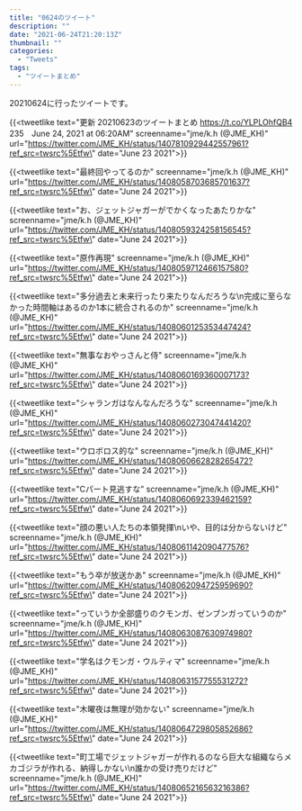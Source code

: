 ```yaml
---
title: "0624のツイート"
description: ""
date: "2021-06-24T21:20:13Z"
thumbnail: ""
categories:
  - "Tweets"
tags:
  - "ツイートまとめ"
---
```

20210624に行ったツイートです。
<!--more-->
{{<tweetlike text=\"更新 20210623のツイートまとめ https://t.co/YLPLOhfQB4 235　June 24, 2021 at 06:20AM\" screenname=\"jme/k.h (@JME_KH)\" url=\"https://twitter.com/JME_KH/status/1407810929442557961?ref_src=twsrc%5Etfw\" date=\"June 23 2021\">}}

{{<tweetlike text=\"最終回やってるのか\" screenname=\"jme/k.h (@JME_KH)\" url=\"https://twitter.com/JME_KH/status/1408058703685701637?ref_src=twsrc%5Etfw\" date=\"June 24 2021\">}}

{{<tweetlike text=\"お、ジェットジャガーがでかくなったあたりかな\" screenname=\"jme/k.h (@JME_KH)\" url=\"https://twitter.com/JME_KH/status/1408059324258156545?ref_src=twsrc%5Etfw\" date=\"June 24 2021\">}}

{{<tweetlike text=\"原作再現\" screenname=\"jme/k.h (@JME_KH)\" url=\"https://twitter.com/JME_KH/status/1408059712466157580?ref_src=twsrc%5Etfw\" date=\"June 24 2021\">}}

{{<tweetlike text=\"多分過去と未来行ったり来たりなんだろうな\n完成に至らなかった時間軸はあるのか1本に統合されるのか\" screenname=\"jme/k.h (@JME_KH)\" url=\"https://twitter.com/JME_KH/status/1408060125353447424?ref_src=twsrc%5Etfw\" date=\"June 24 2021\">}}

{{<tweetlike text=\"無事なおやっさんと侍\" screenname=\"jme/k.h (@JME_KH)\" url=\"https://twitter.com/JME_KH/status/1408060169360007173?ref_src=twsrc%5Etfw\" date=\"June 24 2021\">}}

{{<tweetlike text=\"シャランガはなんなんだろうな\" screenname=\"jme/k.h (@JME_KH)\" url=\"https://twitter.com/JME_KH/status/1408060273047441420?ref_src=twsrc%5Etfw\" date=\"June 24 2021\">}}

{{<tweetlike text=\"ウロボロス的な\" screenname=\"jme/k.h (@JME_KH)\" url=\"https://twitter.com/JME_KH/status/1408060662828265472?ref_src=twsrc%5Etfw\" date=\"June 24 2021\">}}

{{<tweetlike text=\"Cパート見逃すな\" screenname=\"jme/k.h (@JME_KH)\" url=\"https://twitter.com/JME_KH/status/1408060692339462159?ref_src=twsrc%5Etfw\" date=\"June 24 2021\">}}

{{<tweetlike text=\"顔の悪い人たちの本領発揮\nいや、目的は分からないけど\" screenname=\"jme/k.h (@JME_KH)\" url=\"https://twitter.com/JME_KH/status/1408061142090477576?ref_src=twsrc%5Etfw\" date=\"June 24 2021\">}}

{{<tweetlike text=\"もう卒が放送かあ\" screenname=\"jme/k.h (@JME_KH)\" url=\"https://twitter.com/JME_KH/status/1408062094725959690?ref_src=twsrc%5Etfw\" date=\"June 24 2021\">}}

{{<tweetlike text=\"っていうか全部盛りのクモンガ、ゼンブンガっていうのか\" screenname=\"jme/k.h (@JME_KH)\" url=\"https://twitter.com/JME_KH/status/1408063087630974980?ref_src=twsrc%5Etfw\" date=\"June 24 2021\">}}

{{<tweetlike text=\"学名はクモンガ・ウルティマ\" screenname=\"jme/k.h (@JME_KH)\" url=\"https://twitter.com/JME_KH/status/1408063157755531272?ref_src=twsrc%5Etfw\" date=\"June 24 2021\">}}

{{<tweetlike text=\"木曜夜は無理が効かない\" screenname=\"jme/k.h (@JME_KH)\" url=\"https://twitter.com/JME_KH/status/1408064729805852686?ref_src=twsrc%5Etfw\" date=\"June 24 2021\">}}

{{<tweetlike text=\"町工場でジェットジャガーが作れるのなら巨大な組織ならメカゴジラが作れる、納得しかない\n誰かの受け売りだけど\" screenname=\"jme/k.h (@JME_KH)\" url=\"https://twitter.com/JME_KH/status/1408065216563216386?ref_src=twsrc%5Etfw\" date=\"June 24 2021\">}}

